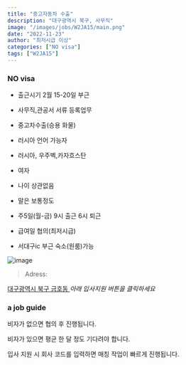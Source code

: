 ```yaml
---
title: "중고자동차 수출"
description: "대구광역시 북구, 사무직"
image: "/images/jobs/W2JA15/main.png"
date: "2022-11-23"
author: "최저시급 이상"
categories: ["NO visa"]
tags: ["W2JA15"]
---
```


<!--### need a visa-->
### NO visa

* 출근시기 2월 15-20일 부근
* 사무직,관공서 서류 등록업무
* 중고차수출(승용 화물)
* 러시아 언어 가능자
* 러시아, 우주벡,카자흐스탄
* 여자

* 나이 상관없음
* 말은 보통정도
* 주5일(월-금) 9시 출근 6시 퇴근
* 급여일 협의(최저시급)
* 서대구ic 부근 숙소(원룸)가능

![image](/images/jobs/W2JA15/map.png)

> Adress:
<a target="_blank" rel="noopener noreferrer" href="https://map.naver.com/v5/search/%EB%8C%80%EA%B5%AC%20%EB%B6%81%EA%B5%AC%20%EA%B8%88%ED%98%B8%EB%8F%99/address/14307415.47784901,4287474.920235993,%EB%8C%80%EA%B5%AC%EA%B4%91%EC%97%AD%EC%8B%9C%20%EB%B6%81%EA%B5%AC%20%EA%B8%88%ED%98%B8%EB%8F%99,adm?c=14305615.8222110,4287457.5522424,12.85,0,0,0,dh&isCorrectAnswer=true">
    대구광역시 북구 금호동
</a>
<!--
대구광역시 북구 서재로 540 대구주선합동터미널 201호
010-5477-3633
-->
<cite>아래 입사지원 버튼을 클릭하세요</cite>

### a job guide
비자가 없으면 협의 후 진행됩니다.

비자가 있으면 평균 한 달 정도 기다려야 합니다.

입사 지원 시 회사 코드를 입력하면 매칭 작업이 빠르게 진행됩니다.